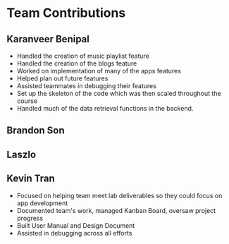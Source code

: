 # Team Contributions


## Karanveer Benipal

- Handled the creation of music playlist feature
- Handled the creation of the blogs feature
- Worked on implementation of many of the apps features
- Helped plan out future features
- Assisted teammates in debugging their features
- Set up the skeleton of the code which was then scaled throughout the course
- Handled much of the data retrieval functions in the backend.

## Brandon Son


## Laszlo


## Kevin Tran

- Focused on helping team meet lab deliverables so they could focus on app development
- Documented team's work, managed Kanban Board, oversaw project progress
- Built User Manual and Design Document
- Assisted in debugging across all efforts
